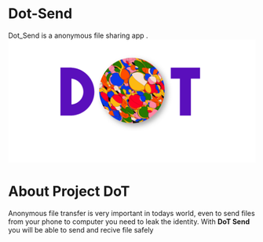 # Dot-Send
Dot_Send is a anonymous file sharing app . 
<br/>
![](/dot.png)
<br/>
# About Project DoT

Anonymous file transfer is very important in todays world, even to send files from your phone to computer you need to leak the identity. With <b>DoT Send</b> you will be able to send and recive file safely
